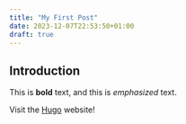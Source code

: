 ```yaml
---
title: "My First Post"
date: 2023-12-07T22:53:50+01:00
draft: true
---
```

## Introduction

This is **bold** text, and this is *emphasized* text.

Visit the [Hugo](https://gohugo.io) website!
